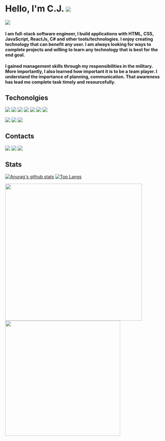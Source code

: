 # Hello, I'm C.J.   ![](https://www.animatedimages.org/data/media/1645/animated-waving-image-0022.gif)

![](https://user-images.githubusercontent.com/38992646/104315081-69ba7b80-54a8-11eb-91e9-68650adf1788.png)

#### I am full-stack software engineer, I build applications with HTML, CSS, JavaScript, ReactJs, C# and other tools/technologies. I enjoy creating technology that can benefit any user. I am always looking for ways to complete projects and willing to learn any technology that is best for the end goal. 

#### I gained management skills through my responsibilities in the military. More importantly, I also learned how important it is to be a team player. I understand the importance of planning, communication. That awareness has lead me complete task timely and resourcefully.

## Techonolgies
![](https://img.shields.io/badge/C%23-239120l?style=for-the-badge&logo=c-sharp&logoColor=white&color=651D22)
![](https://img.shields.io/badge/REACT-informational?style=for-the-badge&logo=react&logoColor=white&color=B38D8D)
![](https://img.shields.io/badge/.NET-5C2D91?style=for-the-badge&logo=.net&logoColor=white&color=B28A5F)
![](https://img.shields.io/badge/HTML-239120?style=for-the-badge&logo=html5&logoColor=white&color=651D22)
![](https://img.shields.io/badge/CSS-239120?style=for-the-badge&logo=css3&logoColor=white&color=B38D8D)
![](https://img.shields.io/badge/Bootstrap-563D7C?style=for-the-badge&logo=bootstrap&logoColor=white&color=651D22)
![](https://img.shields.io/badg/MySQL-00000F/JavaScript-F7DF1Estyle=for-the-badge&logo=mysql&logoColor=white&color=B28A5F)

![](https://img.shields.io/badge/JavaScript-F7DF1E?style=for-the-badge&logo=javascript&logoColor=white&color=B28A5F)
![](https://img.shields.io/badge/Microsoft_Azure-0089D6?style=for-the-badge&logo=microsoft-azure&logoColor=white&color=651D22)
![](https://img.shields.io/badge/Material--UI-0081CB?style=for-the-badge&logo=material-ui&logoColor=white&color=B38D8D)


## Contacts
[![](https://img.shields.io/badge/Gmail-D14836?style=for-the-badge&logo=gmail&logoColor=white)](mailto:corneliaj91.com?subject=[GitHub]%20Source%20Han%20Sans)
[![](https://img.shields.io/badge/LinkedIn-0077B5?style=for-the-badge&logo=linkedin&logoColor=white)](https://www.linkedin.com/in/cornelia-johnson-cs/)
[![](https://img.shields.io/badge/Portfolio-100000?style=for-the-badge&logo=github&logoColor=white)](https://corneliajohnson.github.io./)

## Stats
[![Anurag's github stats](https://github-readme-stats.vercel.app/api?username=corneliajohnson&title_color=651D22&text_color=B38D8D)](https://github.com/corneliajohnson/github-readme-stats) [![Top Langs](https://github-readme-stats.vercel.app/api/top-langs/?username=corneliajohnson&layout=compact&title_color=651D22&text_color=B38D8D)](https://github.com/corneliajohnson/github-readme-stats)

<img src="https://wakatime.com/share/@5f740850-3a5f-45b2-b058-d20655a3c987/841e4e9d-da6b-47e8-a8fc-9d51d9f03d2d.svg" width="440"><img src="https://wakatime.com/share/@corneliajohnson/88f2d603-d89b-4d47-a5fb-bc32c2d7001c.svg" height="370" >

